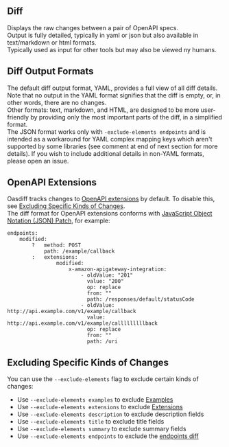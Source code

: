 ## Diff
Displays the raw changes between a pair of OpenAPI specs.  
Output is fully detailed, typically in yaml or json but also available in text/markdown or html formats.  
Typically used as input for other tools but may also be viewed ny humans.

## Diff Output Formats
The default diff output format, YAML, provides a full view of all diff details.  
Note that no output in the YAML format signifies that the diff is empty, or, in other words, there are no changes.  
Other formats: text, markdown, and HTML, are designed to be more user-friendly by providing only the most important parts of the diff, in a simplified format.  
The JSON format works only with `-exclude-elements endpoints` and is intended as a workaround for YAML complex mapping keys which aren't supported by some libraries (see comment at end of next section for more details).
If you wish to include additional details in non-YAML formats, please open an issue.

## OpenAPI Extensions
Oasdiff tracks changes to [OpenAPI extensions](https://swagger.io/docs/specification/openapi-extensions/) by default. To disable this, see [Excluding Specific Kinds of Changes](#excluding-specific-kinds-of-changes).  
The diff format for OpenAPI extensions conforms with [JavaScript Object Notation (JSON) Patch](https://datatracker.ietf.org/doc/html/rfc6902#section-4.4f), for example:
```
endpoints:
    modified:
        ?   method: POST
            path: /example/callback
        :   extensions:
                modified:
                    x-amazon-apigateway-integration:
                        - oldValue: "201"
                          value: "200"
                          op: replace
                          from: ""
                          path: /responses/default/statusCode
                        - oldValue: http://api.example.com/v1/example/callback
                          value: http://api.example.com/v1/example/calllllllllback
                          op: replace
                          from: ""
                          path: /uri
```

## Excluding Specific Kinds of Changes 
You can use the `--exclude-elements` flag to exclude certain kinds of changes:
- Use `--exclude-elements examples` to exclude [Examples](https://swagger.io/specification/#example-object)
- Use `--exclude-elements extensions` to exclude [Extensions](https://swagger.io/specification/#specification-extensions)
- Use `--exclude-elements description` to exclude description fields
- Use `--exclude-elements title` to exclude title fields
- Use `--exclude-elements summary` to exclude summary fields
- Use `--exclude-elements endpoints` to exclude the [endpoints diff](#paths-vs-endpoints)

